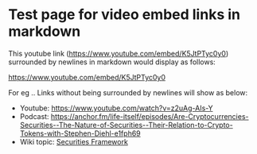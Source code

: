 # Test page for video embed links in markdown
This youtube link (https://www.youtube.com/embed/K5JtPTyc0y0) surrounded by newlines in markdown would display as follows:

https://www.youtube.com/embed/K5JtPTyc0y0

For eg .. Links without being surrounded by newlines will show as below:

* Youtube:  https://www.youtube.com/watch?v=z2uAg-AIs-Y
* Podcast: https://anchor.fm/life-itself/episodes/Are-Cryptocurrencies-Securities--The-Nature-of-Securities--Their-Relation-to-Crypto-Tokens-with-Stephen-Diehl-e1fph69
* Wiki topic:  [Securities Framework](../concepts/security.md)